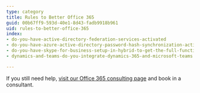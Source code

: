 ```yaml
---
type: category
title: Rules to Better Office 365
guid: 00b67ff9-593d-40e1-8d43-fadb9918b961
uid: rules-to-better-office-365
index:
- do-you-have-active-directory-federation-services-activated
- do-you-have-azure-active-directory-password-hash-synchronization-activated
- do-you-have-skype-for-business-setup-in-hybrid-to-get-the-full-functionality-out-of-teams
- dynamics-and-teams-do-you-integrate-dynamics-365-and-microsoft-teams

---
```

<p>​​If you still need help,&#160;<a href="https&#58;//www.ssw.com.au/ssw/Consulting/Office-365.aspx">visit our Office 365&#160;consulting page​</a>​&#160;and book in&#160;a consultant.​​<br></p>


